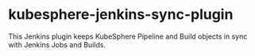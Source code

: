 # kubesphere-jenkins-sync-plugin

This Jenkins plugin keeps KubeSphere Pipeline and Build objects in sync with Jenkins Jobs and Builds.



